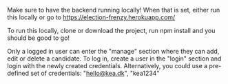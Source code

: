 Make sure to have the backend running locally!
When that is set, either run this locally or go to
https://election-frenzy.herokuapp.com/

To run this locally, clone or download the project, run npm install and you should be good to go!

Only a logged in user can enter the "manage" section where they can add, edit or delete a candidate.
To log in, create a user in the "login" section and login with the newly created credentials.
Alternatively, you could use a pre-defined set of credentials: "hello@kea.dk", "kea1234"
